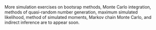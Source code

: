 More simulation exercises on bootsrap methods, Monte Carlo integration, methods of quasi-random number generation, maximum simulated likelihood, method of simulated moments, Markov chain Monte Carlo, and indirect inference are to appear soon. 
